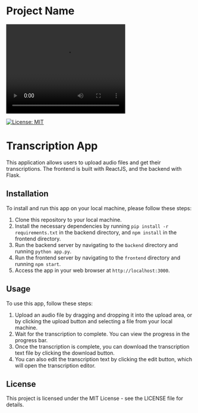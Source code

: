 # Project Name

<video width="320" height="240" controls>
  <source src="test/input.mp4" type="video/mp4">
  Your browser does not support the video tag.
</video> 

[![License: MIT](https://img.shields.io/badge/License-MIT-yellow.svg)](https://opensource.org/licenses/MIT)


# Transcription App

This application allows users to upload audio files and get their transcriptions. The frontend is built with ReactJS, and the backend with Flask.

## Installation

To install and run this app on your local machine, please follow these steps:

1. Clone this repository to your local machine.
2. Install the necessary dependencies by running `pip install -r requirements.txt` in the backend directory, and `npm install` in the frontend directory.
3. Run the backend server by navigating to the `backend` directory and running `python app.py`.
4. Run the frontend server by navigating to the `frontend` directory and running `npm start`.
5. Access the app in your web browser at `http://localhost:3000`.

## Usage

To use this app, follow these steps:

1. Upload an audio file by dragging and dropping it into the upload area, or by clicking the upload button and selecting a file from your local machine.
2. Wait for the transcription to complete. You can view the progress in the progress bar.
3. Once the transcription is complete, you can download the transcription text file by clicking the download button.
4. You can also edit the transcription text by clicking the edit button, which will open the transcription editor.

## License

This project is licensed under the MIT License - see the LICENSE file for details.

